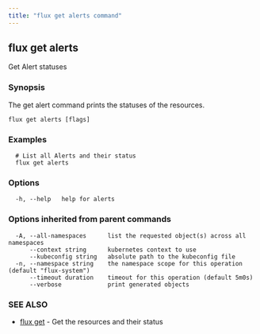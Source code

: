 ```yaml
---
title: "flux get alerts command"
---
```

## flux get alerts

Get Alert statuses

### Synopsis

The get alert command prints the statuses of the resources.

```
flux get alerts [flags]
```

### Examples

```
  # List all Alerts and their status
  flux get alerts
```

### Options

```
  -h, --help   help for alerts
```

### Options inherited from parent commands

```
  -A, --all-namespaces      list the requested object(s) across all namespaces
      --context string      kubernetes context to use
      --kubeconfig string   absolute path to the kubeconfig file
  -n, --namespace string    the namespace scope for this operation (default "flux-system")
      --timeout duration    timeout for this operation (default 5m0s)
      --verbose             print generated objects
```

### SEE ALSO

* [flux get](../flux_get/)	 - Get the resources and their status

